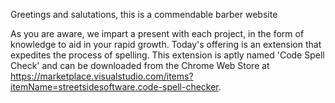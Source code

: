 Greetings and salutations, this is a commendable barber website 

As you are aware, we impart a present with each project, in the 
form of knowledge to aid in your rapid growth. Today's offering 
is an extension that expedites the process of spelling.
This extension is aptly named 'Code Spell Check' and can be 
downloaded from the Chrome Web Store at 
https://marketplace.visualstudio.com/items?itemName=streetsidesoftware.code-spell-checker.
